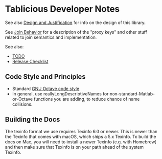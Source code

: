 # Tablicious Developer Notes

See also [Design and Justification](Design-and-Justification.html) for info on
the design of this library.

See [Join Behavior](Join-Behavior.html) for a description of the "proxy keys" and other stuff related to join semantics and implementation.

See also:

* [TODO](TODO.html)
* [Release Checklist](Release-Checklist.html)

## Code Style and Principles

* Standard [GNU Octave code style](https://wiki.octave.org/Octave_style_guide)
* In general, use reallyLongDescriptiveNames for non-standard-Matlab-or-Octave functions you are adding, to reduce chance of name collisions.

## Building the Docs

The texinfo format we use requires Texinfo 6.0 or newer. This is newer than the Texinfo that comes with macOS, which ships a 5.x Texinfo. To build the docs on Mac, you will need to install a newer Texinfo (e.g. with Homebrew) and then make sure that Texinfo is on your path ahead of the system Texinfo.
